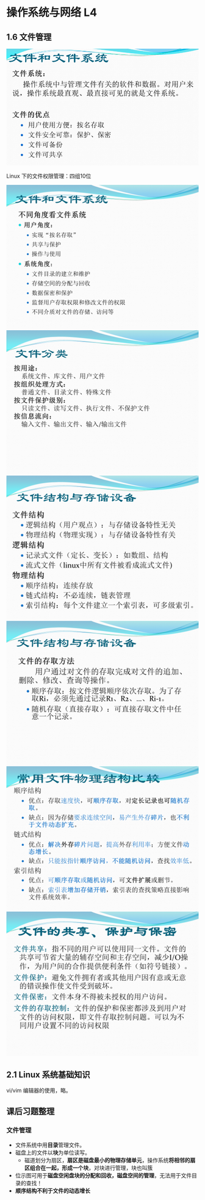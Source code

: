 # 操作系统与网络 L4

## 1.6 文件管理

![](L4_1.png)

Linux 下的文件权限管理：四组10位

![](L4_2.png)
![](L4_3.png)
![](L4_4.png)
![](L4_5.png)
![](L4_6.png)
![](L4_7.png)


## 2.1 Linux 系统基础知识

vi/vim 编辑器的使用，略。

## 课后习题整理

### 文件管理

- 文件系统中用**目录**管理文件。
- 磁盘上的文件以**块**为单位读写。
	- 磁道划分为扇区，**扇区是磁盘最小的物理存储单元**，操作系统**将相邻的扇区组合在一起，形成一个块**，对块进行管理，块也叫簇
- 位示图可用于**磁盘空闲盘块的分配和回收，磁盘空间的管理**，无法用于文件目录的查找！
- **顺序结构不利于文件的动态增长**
